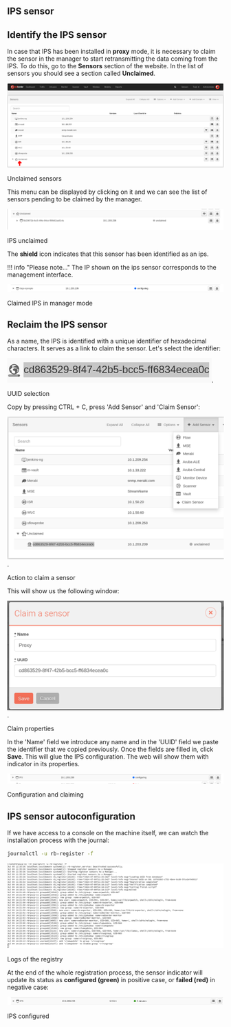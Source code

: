 ## IPS sensor

## Identify the IPS sensor

In case that IPS has been installed in **proxy** mode, it is necessary to claim the sensor in the manager to start retransmitting the data coming from the IPS. To do this, go to the **Sensors** section of the website. In the list of sensors you should see a section called **Unclaimed**.

![Unclaimed sensors](images/Unclaimed_loc.png)

Unclaimed sensors

This menu can be displayed by clicking on it and we can see the list of sensors pending to be claimed by the manager. 

![IPS unclaimed](images/ips_unclaimed.png)

IPS unclaimed

The **shield** icon indicates that this sensor has been identified as an ips.

!!! info "Please note..."
    The IP shown on the ips sensor corresponds to the management interface.

![Claimed IPS in manager mode](images/IPS_manager_claimed.png)

Claimed IPS in manager mode

## Reclaim the IPS sensor

As a name, the IPS is identified with a unique identifier of hexadecimal characters. It serves as a link to claim the sensor. Let's select the identifier:

![UUID selection](images/select_uuid.png).

UUID selection

Copy by pressing CTRL + C, press 'Add Sensor' and 'Claim Sensor':

![Action of claiming a sensor](images/Claim_sensor.png).

Action to claim a sensor

This will show us the following window:

![Claim properties](images/Claim_sensor_fields.png).

Claim properties

In the 'Name' field we introduce any name and in the 'UUID' field we paste the identifier that we copied previously. Once the fields are filled in, click **Save**. This will glue the IPS configuration. The web will show them with indicator in its properties.

![Configuration and claim](images/Configuring_claimed_IPS.png)

Configuration and claiming

## IPS sensor autoconfiguration

If we have access to a console on the machine itself, we can watch the installation process with the journal:

``` bash title="Print the setup logs"
journalctl -u rb-register -f
```

![Logs of the registry](images/journal_register.png)

Logs of the registry

At the end of the whole registration process, the sensor indicator will update its status as **configured (green)** in positive case, or **failed (red)** in negative case:

![IPS configured](images/IPS_configured.png)

IPS configured
